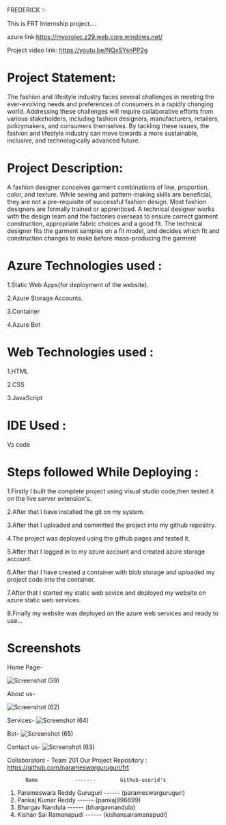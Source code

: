 FREDERICK ✨

This is FRT Internship project....

azure link:https://myprojec.z29.web.core.windows.net/

Project video link: https://youtu.be/NQxSYsnPP2g

# Project Statement:

The fashion and lifestyle industry faces several challenges in meeting the ever-evolving needs and preferences of consumers in a rapidly changing world. Addressing these challenges will require collaborative efforts from various stakeholders, including fashion designers, manufacturers, retailers, policymakers, and consumers themselves. By tackling these issues, the fashion and lifestyle industry can move towards a more sustainable, inclusive, and technologically advanced future.

 
# Project Description:

A fashion designer conceives garment combinations of line, proportion, color, and texture. While sewing and pattern-making skills are beneficial, they are not a pre-requisite of successful fashion design. Most fashion designers are formally trained or apprenticed.
A technical designer works with the design team and the factories overseas to ensure correct garment construction, appropriate fabric choices and a good fit. The technical designer fits the garment samples on a fit model, and decides which fit and construction changes to make before mass-producing the garment

# Azure Technologies used :

1.Static Web Apps(for deployment of the website).

2.Azure Storage Accounts.

3.Container

4.Azure Bot

# Web Technologies used :

1.HTML

2.CSS

3.JavaScript

# IDE Used :

Vs code

# Steps followed While Deploying :

1.Firstly I built the complete project using visual studio code,then tested it on the live server extension's.

2.After that I have installed the git on my system.

3.After that I uploaded and committed the project into my github repositry.

4.The project was deployed using the github pages and tested it.

5.After that I logged in to my azure account and created azure storage account.

6.After that I have created a container with blob storage and uploaded my project code into the container.

7.After that I started my static web sevice and deployed my website on azure static web services.

8.Finally my website was deployed on the azure web services and ready to use...

# Screenshots

Home Page-

![Screenshot (59)](https://github.com/parameswarguruguri/frt/assets/113760801/c19c3837-f196-47bb-bf69-1267bd77d75e)

About us-

![Screenshot (62)](https://github.com/parameswarguruguri/frt/assets/113760801/7314ed1f-0bbd-4169-9565-ad3cffeaea30)

Services-
![Screenshot (64)](https://github.com/parameswarguruguri/frt/assets/113760801/55d4a46b-2484-44d1-a909-e4eb710685ce)

Bot-
![Screenshot (65)](https://github.com/parameswarguruguri/frt/assets/113760801/2720b854-2f13-4d7f-b098-85a6565f750f)

Contact us-
![Screenshot (63)](https://github.com/parameswarguruguri/frt/assets/113760801/26011879-a366-4e75-98d9-47b6af55f6ed)

Collaborators - Team 201
Our Project Repository : https://github.com/parameswarguruguri/frt

          Name            -------        Github-userid's

1. Parameswara Reddy Guruguri ------ (parameswarguruguri)
2. Pankaj Kumar Reddy         ------    (pankaj996699)
3. Bhargav Nandula            ------   (bhargavnandula)
4. Kishan Sai Ramanapudi      ------   (kishansairamanapudi)
  





